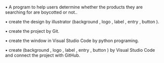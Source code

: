 • A program to help users determine whether the products they are searching for are boycotted or not.. 

• create the design by illustrator (background , logo , label , entry , button ). 

• create the project by Git. 

• create the window in Visual Studio Code by python programing. 

• create (background , logo , label , entry , button ) by Visual Studio Code and connect the project with GitHub.
